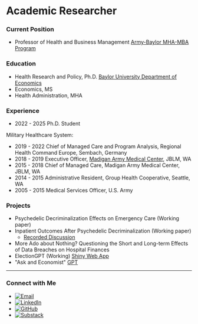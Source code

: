 # Academic Researcher

### Current Position
- Professor of Health and Business Management
[Army-Baylor MHA-MBA Program](https://hankamer.baylor.edu/army-baylor)

### Education
- Health Research and Policy, Ph.D.
[Baylor University Department of Economics](https://hankamer.baylor.edu/economics)
- Economics, MS
- Health Administration, MHA

### Experience 
- 2022 - 2025 Ph.D. Student

Military Healthcare System:
- 2019 - 2022 Chief of Managed Care and Program Analysis, Regional Health Command Europe, Sembach, Germany
- 2018 - 2019 Executive Officer, [Madigan Army Medical Center](https://health.mil/Military-Health-Topics/DHA-GME/Institutions/Madigan), JBLM, WA
- 2015 - 2018 Chief of Managed Care, Madigan Army Medical Center, JBLM, WA
- 2014 - 2015 Administrative Resident, Group Health Cooperative, Seattle, WA
- 2005 - 2015 Medical Services Officer, U.S. Army

### Projects
- Psychedelic Decriminalization Effects on Emergency Care (Working paper)
- Inpatient Outcomes After Psychedelic Decriminalization (Working paper)
  - [Recorded Discussion](https://notebooklm.google.com/notebook/190c9c40-5f88-406a-932a-429cee205d14/audio)
- More Ado about Nothing? Questioning the Short and Long-term Effects of Data Breaches on Hospital Finances
- ElectionGPT (Working) [Shiny Web App](https://black-jl.shinyapps.io/ElectionGPT_2024/)
- "Ask and Economist" [GPT](https://chatgpt.com/g/g-GJeexE26G-ask-an-economist) 

---

### Connect with Me

- [![Email](https://img.shields.io/badge/Email-Contact-red?logo=gmail)](mailto:jared.black@baylor.edu)
- [![LinkedIn](https://img.shields.io/badge/LinkedIn-Connect-blue?logo=linkedin)](https://www.linkedin.com/in/jared-black-a1420a32/)
- [![GitHub](https://img.shields.io/badge/GitHub-View-grey?logo=github)](https://github.com/Black-JL)
- [![Substack](https://img.shields.io/badge/Substack-Follow-orange?logo=substack)](https://substack.com/@jlblack)

